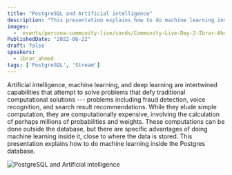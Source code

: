 ```yaml
---
title: "PostgreSQL and Artificial intelligence"
description: "This presentation explains how to do machine learning inside the Postgres database"
images:
  -  events/percona-community-live/cards/Community-Live-Day-2-Ibrar-Ahmed.jpg
PublishedDate: "2022-06-22"
draft: false
speakers:
  - ibrar_ahmed
tags: ['PostgreSQL', 'Stream']
---
```


Artificial intelligence, machine learning, and deep learning are intertwined capabilities that attempt to solve problems that defy traditional computational solutions --- problems including fraud detection, voice recognition, and search result recommendations. While they elude simple computation, they are computationally expensive, involving the calculation of perhaps millions of probabilities and weights. These computations can be done outside the database, but there are specific advantages of doing machine learning inside it, close to where the data is stored. This presentation explains how to do machine learning inside the Postgres database.


![PostgreSQL and Artificial intelligence](events/percona-community-live/cards/Community-Live-Day-2-Ibrar-Ahmed.jpg)